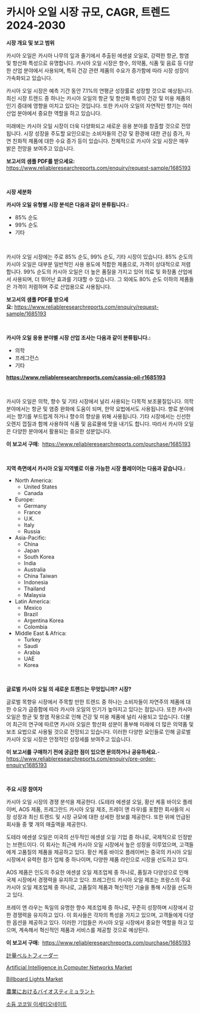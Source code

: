 <p><h1>카시아 오일 시장 규모, CAGR, 트렌드 2024-2030</h1></p><p><strong>시장 개요 및 보고 범위</strong></p>
<p><p>카시아 오일은 카시아 나무의 잎과 줄기에서 추출된 에센셜 오일로, 강력한 항균, 항염 및 항산화 특성으로 유명합니다. 카시아 오일 시장은 향수, 의약품, 식품 및 음료 등 다양한 산업 분야에서 사용되며, 특히 건강 관련 제품의 수요가 증가함에 따라 시장 성장이 가속화되고 있습니다.</p><p>카시아 오일 시장은 예측 기간 동안 7.1%의 연평균 성장률로 성장할 것으로 예상됩니다. 최신 시장 트렌드 중 하나는 카시아 오일의 항균 및 항산화 특성이 건강 및 미용 제품의 인기 증대에 영향을 미치고 있다는 것입니다. 또한 카시아 오일의 자연적인 향기는 여러 산업 분야에서 중요한 역할을 하고 있습니다.</p><p>미래에는 카시아 오일 시장이 더욱 다양화되고 새로운 응용 분야를 창출할 것으로 전망됩니다. 시장 성장을 주도할 요인으로는 소비자들의 건강 및 환경에 대한 관심 증가, 자연 친화적 제품에 대한 수요 증가 등이 있습니다. 전체적으로 카시아 오일 시장은 매우 밝은 전망을 보여주고 있습니다.</p></p>
<p><strong>보고서의 샘플 PDF를 받으세요:</strong> <a href="https://www.reliableresearchreports.com/enquiry/request-sample/1685193">https://www.reliableresearchreports.com/enquiry/request-sample/1685193</a></p>
<p>&nbsp;</p>
<p><strong>시장 세분화</strong></p>
<p><strong>카시아 오일 유형별 시장 분석은 다음과 같이 분류됩니다.:</strong></p>
<p><ul><li>85% 순도</li><li>99% 순도</li><li>기타</li></ul></p>
<p>&nbsp;</p>
<p><p>카시아 오일 시장에는 주로 85% 순도, 99% 순도, 기타 시장이 있습니다. 85% 순도의 카시아 오일은 대부분 일반적인 사용 용도에 적합한 제품으로, 가격이 상대적으로 저렴합니다. 99% 순도의 카시아 오일은 더 높은 품질을 가지고 있어 의료 및 화장품 산업에서 사용되며, 더 뛰어난 효과를 기대할 수 있습니다. 그 외에도 80% 순도 이하의 제품들은 가격이 저렴하며 주로 산업용으로 사용됩니다.</p></p>
<p><strong>보고서의 샘플 PDF를 받으세요:</strong>&nbsp;<a href="https://www.reliableresearchreports.com/enquiry/request-sample/1685193">https://www.reliableresearchreports.com/enquiry/request-sample/1685193</a></p>
<p>&nbsp;</p>
<p><strong> 카시아 오일 응용 분야별 시장 산업 조사는 다음과 같이 분류됩니다.:</strong></p>
<p><ul><li>의학</li><li>프레그런스</li><li>기타</li></ul></p>
<p><strong><a href="https://www.reliableresearchreports.com/cassia-oil-r1685193">https://www.reliableresearchreports.com/cassia-oil-r1685193</a></strong></p>
<p>&nbsp;</p>
<p><p>카시아 오일은 의학, 향수 및 기타 시장에서 널리 사용되는 다목적 보조물질입니다. 의학 분야에서는 항균 및 염증 완화에 도움이 되며, 한약 요법에서도 사용됩니다. 향료 분야에서는 향기를 부드럽게 하거나 향수의 향상을 위해 사용됩니다. 기타 시장에서는 신선한 오렌지 껍질과 함께 사용하여 식품 및 음료물에 맛을 내기도 합니다. 따라서 카시아 오일은 다양한 분야에서 활용되는 중요한 성분입니다.</p></p>
<p><strong>이 보고서 구매:</strong>&nbsp; <a href="https://www.reliableresearchreports.com/purchase/1685193">https://www.reliableresearchreports.com/purchase/1685193</a></p>
<p>&nbsp;</p>
<p><strong>지역 측면에서 카시아 오일 지역별로 이용 가능한 시장 플레이어는 다음과 같습니다.:</strong></p>
<p><ul>
    <li>
        North America:
        <ul>
            <li>United States</li>
            <li>Canada</li>
        </ul>
    </li>
    <li>
        Europe:
        <ul>
            <li>Germany</li>
            <li>France</li>
            <li>U.K.</li>
            <li>Italy</li>
            <li>Russia</li>
        </ul>
    </li>
    <li>
        Asia-Pacific:
        <ul>
            <li>China</li>
            <li>Japan</li>
            <li>South Korea</li>
            <li>India</li>
            <li>Australia</li>
            <li>China Taiwan</li>
            <li>Indonesia</li>
            <li>Thailand</li>
            <li>Malaysia</li>
        </ul>
    </li>
    <li>
        Latin America:
        <ul>
            <li>Mexico</li>
            <li>Brazil</li>
            <li>Argentina Korea</li>
            <li>Colombia</li>
        </ul>
    </li>
    <li>
        Middle East & Africa:
        <ul>
            <li>Turkey</li>
            <li>Saudi</li>
            <li>Arabia</li>
            <li>UAE</li>
            <li>Korea</li>
        </ul>
    </li>
    </ul></p>
<p>&nbsp;</p>
<p><strong>글로벌 카시아 오일 의 새로운 트렌드는 무엇입니까? 시장?</strong></p>
<p><p>글로벌 목향유 시장에서 주목할 만한 트렌드 중 하나는 소비자들이 자연주의 제품에 대한 수요가 급증함에 따라 카시아 오일의 인기가 높아지고 있다는 점입니다. 또한 카시아 오일은 항균 및 항염 작용으로 인해 건강 및 미용 제품에 널리 사용되고 있습니다. 더불어 최근의 연구에 따르면 카시아 오일은 항산화 성분이 풍부해 미래에 더 많은 의약품 및 보조 요법으로 사용될 것으로 전망되고 있습니다. 이러한 다양한 요인들로 인해 글로벌 카시아 오일 시장은 안정적인 성장세를 보여주고 있습니다.</p></p>
<p><strong>이 보고서를 구매하기 전에 궁금한 점이 있으면 문의하거나 공유하세요.</strong>- <a href="https://www.reliableresearchreports.com/enquiry/pre-order-enquiry/1685193">https://www.reliableresearchreports.com/enquiry/pre-order-enquiry/1685193</a></p>
<p>&nbsp;</p>
<p><strong>주요 시장 참여자</strong></p>
<p><p>카시아 오일 시장의 경쟁 분석을 제공한다. (도테라 에센셜 오일, 황산 케홍 바이오 플레이버, AOS 제품, 프레그란드 카시아 오일 제조, 프레이 앤 라우)를 포함한 회사들의 시장 성장과 최신 트렌드 및 시장 규모에 대한 상세한 정보를 제공한다. 또한 위에 언급된 회사들 중 몇 개의 매출액을 제공한다.</p><p>도테라 에센셜 오일은 미국의 선두적인 에센셜 오일 기업 중 하나로, 국제적으로 인정받는 브랜드이다. 이 회사는 최근에 카시아 오일 시장에서 높은 성장을 이루었으며, 고객들에게 고품질의 제품을 제공하고 있다. 황산 케홍 바이오 플레이버는 중국의 카시아 오일 시장에서 유력한 참가 업체 중 하나이며, 다양한 제품 라인으로 시장을 선도하고 있다.</p><p>AOS 제품은 인도의 주요한 에센셜 오일 제조업체 중 하나로, 품질과 다양성으로 인해 국제 시장에서 경쟁력을 유지하고 있다. 프레그란드 카시아 오일 제조는 프랑스의 주요 카시아 오일 제조업체 중 하나로, 고품질의 제품과 혁신적인 기술을 통해 시장을 선도하고 있다.</p><p>프레이 앤 라우는 독일의 유명한 향수 제조업체 중 하나로, 꾸준히 성장하며 시장에서 강한 경쟁력을 유지하고 있다. 이 회사들은 각자의 특성을 가지고 있으며, 고객들에게 다양한 옵션을 제공하고 있다. 이러한 기업들은 카시아 오일 시장에서 중요한 역할을 하고 있으며, 계속해서 혁신적인 제품과 서비스를 제공할 것으로 예상된다.</p></p>
<p><strong>이 보고서 구매:</strong>&nbsp;&nbsp;<a href="https://www.reliableresearchreports.com/purchase/1685193">https://www.reliableresearchreports.com/purchase/1685193</a></p>
<p><p><a href="https://medium.com/@hazelnutt83/%E3%82%A6%E3%82%A7%E3%82%A4%E3%83%88%E3%83%99%E3%83%AB%E3%83%88%E3%83%95%E3%82%A3%E3%83%BC%E3%83%80%E3%83%BC%E5%B8%82%E5%A0%B4%E8%A6%8F%E6%A8%A1%E3%81%8A%E3%82%88%E3%81%B3%E5%B8%82%E5%A0%B4%E5%8B%95%E5%90%91-%E5%AE%8C%E5%85%A8%E3%81%AA%E6%A5%AD%E7%95%8C%E6%A6%82%E8%A6%81-2024%E5%B9%B4%E3%81%8B%E3%82%892031%E5%B9%B4%E3%81%BE%E3%81%A7-b87f6381f4f4">計量ベルトフィーダー</a></p><p><a href="https://github.com/biheemgalvinlouises6hokrh3h/Market-Research-Report-List-2/blob/main/artificial-intelligence-in-computer-networks-market.md">Artificial Intelligence in Computer Networks Market</a></p><p><a href="https://www.linkedin.com/pulse/billboard-lights-market-research-report-its-history-obiqe?trackingId=HrYIKlTmg1FbZRwBVDY4Fg%3D%3D">Billboard Lights Market</a></p><p><a href="https://medium.com/@kamdeall7845/%E8%BE%B2%E6%A5%AD%E3%81%AB%E3%81%8A%E3%81%91%E3%82%8B%E3%83%90%E3%82%A4%E3%82%AA%E3%82%B9%E3%83%86%E3%82%A3%E3%83%9F%E3%83%A5%E3%83%A9%E3%83%B3%E3%83%88%E5%B8%82%E5%A0%B4%E3%81%AE%E8%A6%8F%E6%A8%A1%E3%81%A8%E5%B8%82%E5%A0%B4%E5%8B%95%E5%90%91-%E5%AE%8C%E5%85%A8%E3%81%AA%E6%A5%AD%E7%95%8C%E6%A6%82%E8%A6%81-2024%E5%B9%B4%E3%81%8B%E3%82%892031%E5%B9%B4%E3%81%BE%E3%81%A7-5c0303e84a03">農業におけるバイオスティミュラント</a></p><p><a href="https://medium.com/@lucianmaluan2022/%EB%82%98%ED%8A%B8%EB%A5%A8-%EC%BD%94%EC%BD%94%EC%9D%BC-%EC%9D%B4%EC%84%B8%ED%8B%B0%EC%98%A4%EB%84%A4%EC%9D%B4%ED%8A%B8-%EC%8B%9C%EC%9E%A5-%EA%B7%9C%EB%AA%A8%EB%8A%94-%EA%B8%80%EB%A1%9C%EB%B2%8C-%EC%82%B0%EC%97%85%EC%97%90%EC%84%9C-%EC%B5%9C%EA%B3%A0%EC%9D%98-%EB%A7%88%EC%BC%80%ED%8C%85-%EC%B1%84%EB%84%90%EC%9D%84-%EB%B3%B4%EC%97%AC%EC%A4%8D%EB%8B%88%EB%8B%A4-44ed5d37fd6e">소듐 코코일 이세티오네이트</a></p></p>